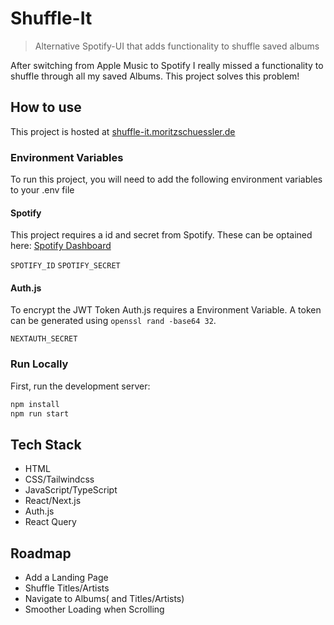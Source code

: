 # Shuffle-It
> Alternative Spotify-UI that adds functionality to shuffle saved albums

After switching from Apple Music to Spotify I really missed a functionality to shuffle through all my saved Albums. This project solves this problem!

## How to use
This project is hosted at [shuffle-it.moritzschuessler.de](https://shuffle-it.moritzschuessler.de/)

### Environment Variables

To run this project, you will need to add the following environment variables to your .env file

#### Spotify

This project requires a id and secret from Spotify. These can be optained here: [Spotify Dashboard](https://developer.spotify.com/dashboard)

`SPOTIFY_ID`
`SPOTIFY_SECRET`

#### Auth.js

To encrypt the JWT Token Auth.js requires a Environment Variable. A token can be generated using `openssl rand -base64 32`.

`NEXTAUTH_SECRET`

### Run Locally

First, run the development server:

```bash
npm install
npm run start
```

## Tech Stack

- HTML
- CSS/Tailwindcss
- JavaScript/TypeScript
- React/Next.js
- Auth.js
- React Query

## Roadmap

- Add a Landing Page
- Shuffle Titles/Artists
- Navigate to Albums( and Titles/Artists)
- Smoother Loading when Scrolling




